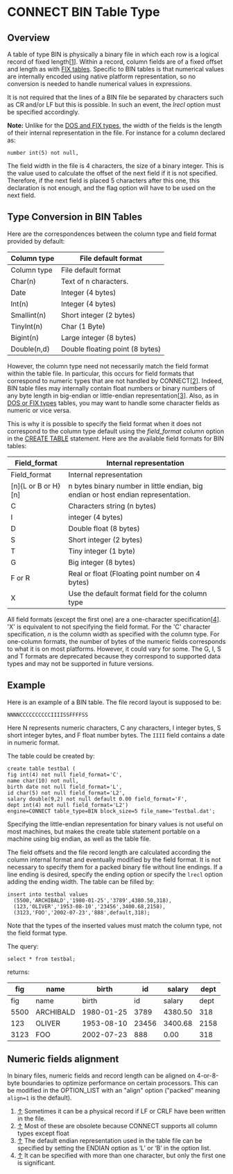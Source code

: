 
# CONNECT BIN Table Type


## Overview


A table of type BIN is physically a binary file in which each row is a logical
record of fixed length[[1](#_note-0)]. Within a record, column fields are
of a fixed offset and length as with [FIX tables](connect-dos-and-fix-table-types.md). Specific to BIN tables
is that numerical values are internally encoded using native platform
representation, so no conversion is needed to handle numerical values in
expressions.


It is not required that the lines of a BIN file be separated by characters such
as CR and/or LF but this is possible. In such an event, the *lrecl* option must
be specified accordingly.


**Note:** Unlike for the [DOS and FIX types](connect-dos-and-fix-table-types.md), the width of the fields is the
length of their internal representation in the file. For instance for a column
declared as:


```
number int(5) not null,
```

The field width in the file is 4 characters, the size of a binary integer. This
is the value used to calculate the offset of the next field if it is not
specified. Therefore, if the next field is placed 5 characters after this one,
this declaration is not enough, and the flag option will have to be used on the
next field.


## Type Conversion in BIN Tables


Here are the correspondences between the column type and field format provided
by default:



| Column type | File default format |
| --- | --- |
| Column type | File default format |
| Char(n) | Text of n characters. |
| Date | Integer (4 bytes) |
| Int(n) | Integer (4 bytes) |
| Smallint(n) | Short integer (2 bytes) |
| TinyInt(n) | Char (1 Byte) |
| Bigint(n) | Large integer (8 bytes) |
| Double(n,d) | Double floating point (8 bytes) |



However, the column type need not necessarily match the field format within the
table file. In particular, this occurs for field formats that correspond to
numeric types that are not handled by CONNECT[[2](#_note-1)]. Indeed, BIN table files may
internally contain float numbers or binary numbers of any byte length in big-endian or little-endian representation[[3](#_note-2)]. Also, as in
[DOS or FIX types](connect-dos-and-fix-table-types.md) tables, you may want to handle some character fields as numeric or
vice versa.


This is why it is possible to specify the field format when it does not
correspond to the column type default using the *field_format* column option
in the [CREATE TABLE](../../../sql-statements-and-structure/vectors/create-table-with-vectors.md) statement. Here are the available field formats for BIN tables:



| Field_format | Internal representation |
| --- | --- |
| Field_format | Internal representation |
| [n]{L or B or H}[n] | n bytes binary number in little endian, big endian or host endian representation. |
| C | Characters string (n bytes) |
| I | integer (4 bytes) |
| D | Double float (8 bytes) |
| S | Short integer (2 bytes) |
| T | Tiny integer (1 byte) |
| G | Big integer (8 bytes) |
| F or R | Real or float (Floating point number on 4 bytes) |
| X | Use the default format field for the column type |



All field formats (except the first one) are a one-character specification[[4](#_note-3)].
'X' is equivalent to not specifying the field format. For the 'C' character
specification, *n* is the column width as specified with the column type. For one-column formats, the
number of bytes of the numeric fields corresponds to what it is on most
platforms. However, it could vary for some. The G, I, S and T formats are deprecated because they correspond to supported data types and may not be supported in future versions.


## Example


Here is an example of a BIN table. The file record layout is supposed to be:


```
NNNNCCCCCCCCCCIIIISSFFFFSS
```

Here N represents numeric characters, C any characters, I integer bytes,
S short integer bytes, and F float number bytes. The `IIII` field contains a
date in numeric format.


The table could be created by:


```
create table testbal (
fig int(4) not null field_format='C',
name char(10) not null,
birth date not null field_format='L',
id char(5) not null field_format='L2',
salary double(9,2) not null default 0.00 field_format='F',
dept int(4) not null field_format='L2')
engine=CONNECT table_type=BIN block_size=5 file_name='Testbal.dat';
```

Specifying the little-endian representation for binary values is not useful on most machines, but makes the create table statement portable on a machine using big endian, as well as the table file.


The field offsets and the file record length are calculated according the
column internal format and eventually modified by the field format. It is not
necessary to specify them for a packed binary file without line endings. If a line
ending is desired, specify the ending option or specify the `lrecl` option adding the ending width. The table
can be filled by:


```
insert into testbal values
  (5500,'ARCHIBALD','1980-01-25','3789',4380.50,318),
  (123,'OLIVER','1953-08-10','23456',3400.68,2158),
  (3123,'FOO','2002-07-23','888',default,318);
```

Note that the types of the inserted values must match the column type, not the
field format type.


The query:


```
select * from testbal;
```

returns:



| fig | name | birth | id | salary | dept |
| --- | --- | --- | --- | --- | --- |
| fig | name | birth | id | salary | dept |
| 5500 | ARCHIBALD | 1980-01-25 | 3789 | 4380.50 | 318 |
| 123 | OLIVER | 1953-08-10 | 23456 | 3400.68 | 2158 |
| 3123 | FOO | 2002-07-23 | 888 | 0.00 | 318 |



## Numeric fields alignment


In binary files, numeric fields and record length can be aligned on 4-or-8-byte boundaries to optimize performance on certain processors. This can be
modified in the OPTION_LIST with an "align" option ("packed" meaning `align=1` is the default).



1. [↑](#_ref-0) Sometimes it can be a physical record if LF or
CRLF have been written in the file.
1. [↑](#_ref-1) Most of these are obsolete because CONNECT supports all column types except float
1. [↑](#_ref-2) The default endian representation used in the table file can be specified by setting the ENDIAN option as ‘L’ or ‘B’ in the option list.
1. [↑](#_ref-3) It can be specified
with more than one character, but only the first one is significant.

